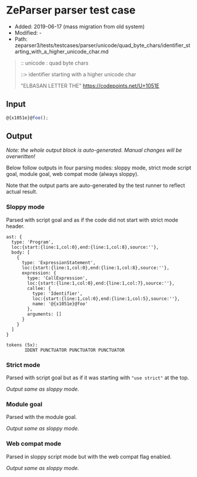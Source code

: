 # ZeParser parser test case

- Added: 2019-06-17 (mass migration from old system)
- Modified: -
- Path: zeparser3/tests/testcases/parser/unicode/quad_byte_chars/identifier_starting_with_a_higher_unicode_char.md

> :: unicode : quad byte chars
>
> ::> identifier starting with a higher unicode char
>
> "ELBASAN LETTER THE" https://codepoints.net/U+1051E

## Input

`````js
@{x1051e}@foo();
`````

## Output

_Note: the whole output block is auto-generated. Manual changes will be overwritten!_

Below follow outputs in four parsing modes: sloppy mode, strict mode script goal, module goal, web compat mode (always sloppy).

Note that the output parts are auto-generated by the test runner to reflect actual result.

### Sloppy mode

Parsed with script goal and as if the code did not start with strict mode header.

`````
ast: {
  type: 'Program',
  loc:{start:{line:1,col:0},end:{line:1,col:8},source:''},
  body: [
    {
      type: 'ExpressionStatement',
      loc:{start:{line:1,col:0},end:{line:1,col:8},source:''},
      expression: {
        type: 'CallExpression',
        loc:{start:{line:1,col:0},end:{line:1,col:7},source:''},
        callee: {
          type: 'Identifier',
          loc:{start:{line:1,col:0},end:{line:1,col:5},source:''},
          name: '@{x1051e}@foo'
        },
        arguments: []
      }
    }
  ]
}

tokens (5x):
       IDENT PUNCTUATOR PUNCTUATOR PUNCTUATOR
`````

### Strict mode

Parsed with script goal but as if it was starting with `"use strict"` at the top.

_Output same as sloppy mode._

### Module goal

Parsed with the module goal.

_Output same as sloppy mode._

### Web compat mode

Parsed in sloppy script mode but with the web compat flag enabled.

_Output same as sloppy mode._
